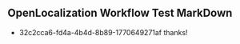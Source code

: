 ## OpenLocalization Workflow Test MarkDown
* 32c2cca6-fd4a-4b4d-8b89-1770649271af thanks!

<!--HONumber=Jul16_HO3-->


